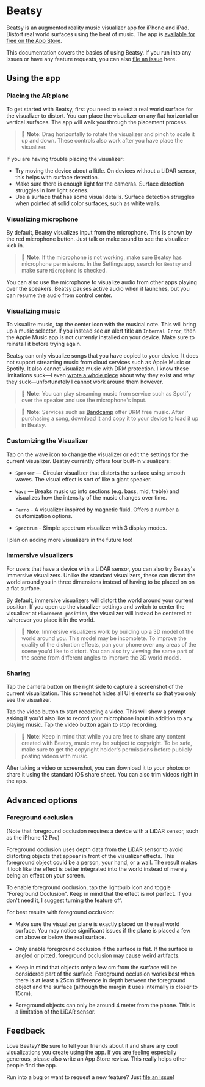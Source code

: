# Beatsy

Beatsy is an augmented reality music visualizer app for iPhone and iPad. Distort real world surfaces using the beat of music. The app is [available for free on the App Store][app].

This documentation covers the basics of using Beatsy. If you run into any issues or have any feature requests, you can also [file an issue][issues] here.

## Using the app

### Placing the AR plane

To get started with Beatsy, first you need to select a real world surface for the visualizer to distort. You can place the visualizer on any flat horizontal or vertical surfaces. The app will walk you through the placement process.

> 🎵 **Note**: Drag horizontally to rotate the visualizer and pinch to scale it up and down. These controls also work after you have place the visualizer.

If you are having trouble placing the visualizer:

- Try moving the device about a little. On devices without a LiDAR sensor, this helps with surface detection.
- Make sure there is enough light for the cameras. Surface detection struggles in low light scenes.
- Use a surface that has some visual details. Surface detection struggles when pointed at solid color surfaces, such as white walls.

### Visualizing microphone

By default, Beatsy visualizes input from the microphone. This is shown by the red microphone button. Just talk or make sound to see the visualizer kick in.

> 🎵 **Note**: If the microphone is not working, make sure Beatsy has microphone permissions. In the Settings app, search for `Beatsy` and make sure `Microphone` is checked.

You can also use the microphone to visualize audio from other apps playing over the speakers. Beatsy pauses active audio when it launches, but you can resume the audio from control center.

### Visualizing music

To visualize music, tap the center icon with the musical note. This will bring up a music selector. If you instead see an alert title an `Internal Error`, then the Apple Music app is not currently installed on your device. Make sure to reinstall it before trying again.

Beatsy can only visualize songs that you have copied to your device. It does not support streaming music from cloud services such as Apple Music or Spotify. It also cannot visualize music with DRM protection. I know these limitations suck—I even [wrote a whole piece](https://blog.mattbierner.com/the-war-we-forgot/) about why they exist and why they suck—unfortunately I cannot work around them however.

> 🎵 **Note**: You can play streaming music from service such as Spotify over the speaker and use the microphone's input.

> 🎵 **Note**: Services such as [Bandcamp](https://bandcamp.com) offer DRM free music. After purchasing a song, download it and copy it to your device to load it up in Beatsy.

### Customizing the Visualizer

Tap on the wave icon to change the visualizer or edit the settings for the current visualizer. Beatsy currently offers four built-in visualizers:

- `Speaker` — Circular visualizer that distorts the surface using smooth waves. The visual effect is sort of like a giant speaker.

- `Wave` — Breaks music up into sections (e.g. bass, mid, treble) and visualizes how the intensity of the music changes over time. 

- `Ferro` - A visualizer inspired by magnetic fluid. Offers a number a customization options.

- `Spectrum` - Simple spectrum visualizer with 3 display modes.

I plan on adding more visualizers in the future too!

### Immersive visualizers

For users that have a device with a LiDAR sensor, you can also try Beatsy's immersive visualizers. Unlike the standard visualizers, these can distort the world around you in three dimensions instead of having to be placed on on a flat surface.

By default, immersive visualizers will distort the world around your current position. If you open up the visualizer settings and switch to center the visualizer at `Placement position`, the visualizer will instead be centered at .wherever you place it in the world.

> 🎵 **Note**: Immersive visualizers work by building up a 3D model of the world around you. This model may be incomplete. To improve the quality of the distortion effects, pan your phone over any areas of the scene you'd like to distort. You can also try viewing the same part of the scene from different angles to improve the 3D world model.


### Sharing

Tap the camera button on the right side to capture a screenshot of the current visualization. This screenshot hides all UI elements so that you only see the visualizer.

Tap the video button to start recording a video. This will show a prompt asking if you'd also like to record your microphone input in addition to any playing music. Tap the video button again to stop recording.

> 🎵 **Note**: Keep in mind that while you are free to share any content created with Beatsy, music may be subject to copyright. To be safe, make sure to get the copyright holder's permissions before publicly posting videos with music.

After taking a video or screenshot, you can download it to your photos or share it using the standard iOS share sheet. You can also trim videos right in the app.

## Advanced options

### Foreground occlusion

(Note that foreground occlusion requires a device with a LiDAR sensor, such as the iPhone 12 Pro)

Foreground occlusion uses depth data from the LiDAR sensor to avoid distorting objects that appear in front of the visualizer effects. This foreground object could be a person, your hand, or a wall. The result makes it look like the effect is better integrated into the world instead of merely being an effect on your screen.

To enable foreground occlusion, tap the lightbulb icon and toggle "Foreground Occlusion". Keep in mind that the effect is not perfect. If you don't need it, I suggest turning the feature off.

For best results with foreground occlusion:

- Make sure the visualizer plane is exactly placed on the real world surface. You may notice significant issues if the plane is placed a few cm above or below the real surface. 

- Only enable foreground occlusion if the surface is flat. If the surface is angled or pitted, foreground occlusion may cause weird artifacts.

- Keep in mind that objects only a few cm from the surface will be considered part of the surface. Foreground occlusion works best when there is at least a 25cm difference in depth between the foreground object and the surface (although the margin it uses internally is closer to 15cm). 

- Foreground objects can only be around 4 meter from the phone. This is a limitation of the LiDAR sensor.


## Feedback

Love Beatsy? Be sure to tell your friends about it and share any cool visualizations you create using the app. If you are feeling especially generous, please also write an App Store review. This really helps other people find the app.

Run into a bug or want to request a new feature? Just [file an issue][issues]!

[app]: https://apps.apple.com/us/app/beatsy/id1543162330
[issues]: https://github.com/mattbierner/beatsy-support/issues
